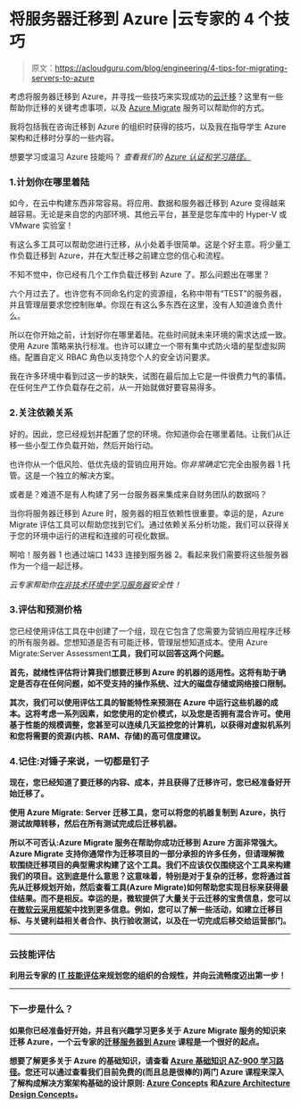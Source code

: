 # 将服务器迁移到 Azure |云专家的 4 个技巧

> 原文：<https://acloudguru.com/blog/engineering/4-tips-for-migrating-servers-to-azure>

考虑将服务器迁移到 Azure，并寻找一些技巧来实现成功的[云迁移](https://acloudguru.com/blog/business/what-is-cloud-migration)？这里有一些帮助你迁移的关键考虑事项，以及 [Azure Migrate](https://acloudguru.com/course/migrating-servers-to-azure) 服务可以帮助你的方式。

我将包括我在咨询迁移到 Azure 的组织时获得的技巧，以及我在指导学生 Azure 架构和迁移时分享的一些内容。

想要学习或温习 Azure 技能吗？
*查看我们的 [Azure 认证和学习路径。](https://acloudguru.com/azure-cloud-training)*

### 1.计划你在哪里着陆

如今，在云中构建东西非常容易。将应用、数据和服务器迁移到 Azure 变得越来越容易。无论是来自您的内部环境、其他云平台，甚至是您车库中的 Hyper-V 或 VMware 实验室！

有这么多工具可以帮助您进行迁移，从小处着手很简单。这是个好主意。将少量工作负载迁移到 Azure，并在大型迁移之前建立您的信心和流程。

不知不觉中，你已经有几个工作负载迁移到 Azure 了。那么问题出在哪里？

六个月过去了。也许您有不同命名约定的资源组，名称中带有“TEST”的服务器，并且管理层要求您控制账单。你现在有这么多东西在这里，没有人知道谁负责什么。

所以在你开始之前，计划好你在哪里着陆。花些时间就未来环境的需求达成一致。使用 Azure 策略来执行标准。也许可以建立一个带有集中式防火墙的星型虚拟网络。配置自定义 RBAC 角色以支持您个人的安全访问要求。

我在许多环境中看到过这一步的缺失，试图在最后加上它是一件很费力气的事情。在任何生产工作负载存在之前，从一开始就做好要容易得多。

### 2.关注依赖关系

好的。因此，您已经规划并配置了您的环境。你知道你会在哪里着陆。让我们从迁移一些小型工作负载开始，然后开始行动。

也许你从一个低风险、低优先级的营销应用开始。你*非常确定*它完全由服务器 1 托管。这是一个独立的解决方案。

或者是？难道不是有人构建了另一台服务器来集成来自财务团队的数据吗？

当你将服务器迁移到 Azure 时，服务器的相互依赖性很重要。幸运的是，Azure Migrate 评估工具可以帮助您找到它们。通过依赖关系分析功能，我们可以获得关于您的环境中运行的进程和连接的可视化数据。

啊哈！服务器 1 也通过端口 1433 连接到服务器 2。看起来我们需要将这些服务器作为一个组一起迁移。

*云专家帮助你[在非技术环境中学习服务器](https://acloudguru.com/course/concepts-for-securing-your-servers)安全性！*

### 3.评估和预测价格

您已经使用评估工具在中创建了一个组，现在它包含了您需要为营销应用程序迁移的所有服务器。您想知道是否有可能迁移，管理层想知道成本。使用 Azure Migrate:Server Assessment**工具，我们可以回答这两个问题。**

**首先，就绪性评估将计算我们想要迁移到 Azure 的机器的适用性。这将有助于确定是否存在任何问题，如不受支持的操作系统、过大的磁盘存储或网络接口限制。**

**其次，我们可以使用评估工具的智能特性来预测在 Azure 中运行这些机器的成本。这将考虑一系列因素，如您使用的定价模式，以及您是否拥有混合许可。使用基于性能的规模调整，您甚至可以连续几天监控您的计算机，以获得对虚拟机系列和您将需要的资源(内核、RAM、存储)的高可信度建议。**

### **4.记住:对锤子来说，一切都是钉子**

**现在，您已经知道了要迁移的内容、成本，并且获得了迁移许可，您已经准备好开始迁移了。**

**使用 Azure Migrate: Server 迁移工具，您可以将您的机器复制到 Azure，执行测试故障转移，然后在所有测试完成后迁移机器。**

**所以不可否认:Azure Migrate 服务在帮助你成功迁移到 Azure 方面非常强大。Azure Migrate 支持你通常作为迁移项目的一部分承担的许多任务，但请理解微软围绕迁移项目的典型需求构建了这个工具。我们不应该仅仅围绕这个工具来构建我们的项目。这到底是什么意思？这意味着，特别是对于复杂的迁移，您将通过首先从迁移规划开始，然后查看工具(Azure Migrate)如何帮助您实现目标来获得最佳结果。而不是相反。幸运的是，微软提供了大量关于云迁移的宝贵信息，您可以在[微软云采用框架](https://docs.microsoft.com/en-us/azure/cloud-adoption-framework/)中找到更多信息。例如，您可以了解一些活动，如建立迁移目标、与关键利益相关者合作、执行验收测试，以及在一切完成后移交给运营部门。**

* * *

### **云技能评估**

**利用云专家的 [IT 技能评估](https://acloudguru.com/platform/skills-assessments)来规划您的组织的合规性，并向云流畅度迈出第一步！**

* * *

### **下一步是什么？**

**如果你已经准备好开始，并且有兴趣学习更多关于 Azure Migrate 服务的知识来迁移 Azure，一个云专家的[迁移服务器到 Azure](https://acloud.guru/learn/migrating-workloads-to-azure) 课程是一个很好的起点。**

**想要了解更多关于 Azure 的基础知识，请查看 [Azure 基础知识 AZ-900 学习路径](https://acloudguru.com/course/az-900-microsoft-azure-fundamentals-2020)。您还可以通过查看我们目前免费的(而且总是很棒的)两门 Azure 课程来深入了解构成解决方案架构基础的设计原则: [Azure Concepts](https://acloud.guru/learn/79adebe9-085b-4580-a1ab-b90a2fc201d9) 和[Azure Architecture Design Concepts](https://acloud.guru/learn/33aa5d2e-f9f3-4090-b876-770cdde5af59)。**